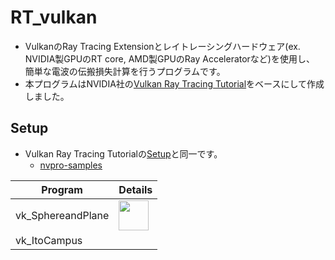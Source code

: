 # RT_vulkan
- VulkanのRay Tracing Extensionとレイトレーシングハードウェア(ex. NVIDIA製GPUのRT core, AMD製GPUのRay Acceleratorなど)を使用し、<br>簡単な電波の伝搬損失計算を行うプログラムです。
- 本プログラムはNVIDIA社の[Vulkan Ray Tracing Tutorial](https://github.com/nvpro-samples/vk_raytracing_tutorial_KHR)をベースにして作成しました。

## Setup
- Vulkan Ray Tracing Tutorialの[Setup](https://github.com/nvpro-samples/vk_raytracing_tutorial_KHR/blob/master/docs/setup.md)と同一です。
  - [nvpro-samples](https://github.com/nvpro-samples/build_all)

Program | Details
---------|--------
vk_SphereandPlane | <img src="[https://github.com/favicon.ico](https://github.com/junecpct/RT_vulkan/blob/main/MAIN/vk_SphereandPlane/images/sphereandplane.jpg)" width="48"> | [SphereandPlane](MAIN/vk_SphereandPlane)<br>Implements transparent materials by adding a new shader to th
vk_ItoCampus |
